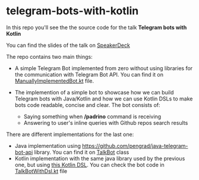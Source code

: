 # telegram-bots-with-kotlin

In this repo you'll see the the source code for the talk **Telegram bots with Kotlin**

You can find the slides of the talk on [SpeakerDeck](https://speakerdeck.com/vjgarcia/telegram-bots-with-kotlin)

The repo contains two main things:

* A simple Telegram Bot implemented from zero without using libraries for the communication with Telegram Bot API. You can find it on [ManuallyImplementedBot.kt](https://github.com/vjgarciag96/telegram-bots-with-kotlin/blob/master/src/main/kotlin/ManuallyImplementedBot.kt) file.
* The implemention of a simple bot to showcase how we can build Telegram bots with Java/Kotlin and how we can use Kotlin DSLs to make bots code readable, concise and clear. The bot consists of:

  * Saying something when **/padrino** command is receiving
  * Answering to user's inline queries with Github repos search results

There are different implementations for the last one:
 
* Java implementation using https://github.com/pengrad/java-telegram-bot-api library. You can find it on [TalkBot](https://github.com/vjgarciag96/telegram-bots-with-kotlin/blob/master/src/main/java/TalkBot.java) class
* Kotlin implementation with the same java library used by the previous one, but using [this Kotlin DSL](https://github.com/vjgarciag96/telegram-bots-with-kotlin/blob/master/src/main/kotlin/BotDsl.kt). You can check the bot code in [TalkBotWithDsl.kt](https://github.com/vjgarciag96/telegram-bots-with-kotlin/blob/master/src/main/kotlin/TalkBotWithDsl.kt) file
